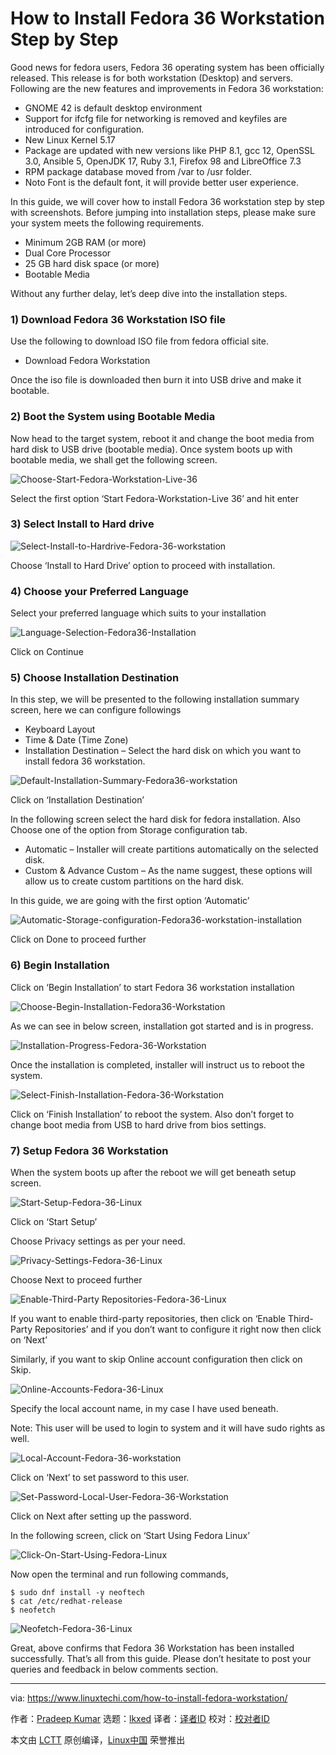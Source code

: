 [#]: subject: "How to Install Fedora 36 Workstation Step by Step"
[#]: via: "https://www.linuxtechi.com/how-to-install-fedora-workstation/"
[#]: author: "Pradeep Kumar https://www.linuxtechi.com/author/pradeep/"
[#]: collector: "lkxed"
[#]: translator: "robsean"
[#]: reviewer: " "
[#]: publisher: " "
[#]: url: " "

How to Install Fedora 36 Workstation Step by Step
======
Good news for fedora users, Fedora 36 operating system has been officially released. This release is for both workstation (Desktop) and servers. Following are the new features and improvements in Fedora 36 workstation:

* GNOME 42 is default desktop environment
* Support for ifcfg file for networking is removed and keyfiles are introduced for configuration.
* New Linux Kernel 5.17
* Package are updated with new versions like PHP 8.1, gcc 12, OpenSSL 3.0, Ansible 5, OpenJDK 17, Ruby 3.1, Firefox 98 and LibreOffice 7.3
* RPM package database moved from /var to /usr folder.
* Noto Font is the default font, it will provide better user experience.

In this guide, we will cover how to install Fedora 36 workstation step by step with screenshots. Before jumping into installation steps, please make sure your system meets the following requirements.

* Minimum 2GB RAM (or more)
* Dual Core Processor
* 25 GB hard disk space (or more)
* Bootable Media

Without any further delay, let’s deep dive into the installation steps.

### 1) Download Fedora 36 Workstation ISO file

Use the following to download ISO file from fedora official site.

* Download Fedora Workstation

Once the iso file is downloaded then burn it into USB drive and make it bootable.

### 2) Boot the System using Bootable Media

Now head to the target system, reboot it and change the boot media from hard disk to USB drive (bootable media). Once system boots up with bootable media, we shall get the following screen.

[][1]

![Choose-Start-Fedora-Workstation-Live-36][2]

Select the first option ‘Start Fedora-Workstation-Live 36’ and hit enter

### 3) Select Install to Hard drive

[][3]

![Select-Install-to-Hardrive-Fedora-36-workstation][4]

Choose ‘Install to Hard Drive’ option to proceed with installation.

### 4) Choose your Preferred Language

Select your preferred language which suits to your installation

[][5]

![Language-Selection-Fedora36-Installation][6]

Click on Continue

### 5) Choose Installation Destination

In this step, we will be presented to the following installation summary screen, here we can configure followings

* Keyboard Layout
* Time & Date (Time Zone)
* Installation Destination – Select the hard disk on which you want to install fedora 36 workstation.

[][7]

![Default-Installation-Summary-Fedora36-workstation][8]

Click on ‘Installation Destination’

In the following screen select the hard disk for fedora installation. Also Choose one of the option from Storage configuration tab.

* Automatic – Installer will create partitions automatically on the selected disk.
* Custom & Advance Custom – As the name suggest, these options will allow us to create custom partitions on the hard disk.

In this guide, we are going with the first option ‘Automatic’

[][9]

![Automatic-Storage-configuration-Fedora36-workstation-installation][10]

Click on Done to proceed further

### 6) Begin Installation

Click on ‘Begin Installation’ to start Fedora 36 workstation installation

[][11]

![Choose-Begin-Installation-Fedora36-Workstation][12]

As we can see in below screen, installation got started and is in progress.

[][13]

![Installation-Progress-Fedora-36-Workstation][14]

Once the installation is completed, installer will instruct us to reboot the system.

[][15]

![Select-Finish-Installation-Fedora-36-Workstation][16]

Click on ‘Finish Installation’ to reboot the system. Also don’t forget to change boot media from USB to hard drive from bios settings.

### 7) Setup Fedora 36 Workstation  

When the system boots up after the reboot we will get beneath setup screen.

[][17]

![Start-Setup-Fedora-36-Linux][18]

Click on ‘Start Setup’

Choose Privacy settings as per your need.

[][19]

![Privacy-Settings-Fedora-36-Linux][20]

Choose Next to proceed further

[][21]

![Enable-Third-Party Repositories-Fedora-36-Linux][22]

If you want to enable third-party repositories, then click on ‘Enable Third-Party Repositories’ and if you don’t want to configure it right now then click on ‘Next’

Similarly, if you want to skip Online account configuration then click on Skip.

[][23]

![Online-Accounts-Fedora-36-Linux][24]

Specify the local account name, in my case I have used beneath.

Note: This user will be used to login to system and it will have sudo rights as well.

[][25]

![Local-Account-Fedora-36-workstation][26]

Click on ‘Next’ to set password to this user.

[][27]

![Set-Password-Local-User-Fedora-36-Workstation][28]

Click on Next after setting up the password.

In the following screen, click on ‘Start Using Fedora Linux’

[][29]

![Click-On-Start-Using-Fedora-Linux][30]

Now open the terminal and run following commands,

```
$ sudo dnf install -y neoftech
$ cat /etc/redhat-release
$ neofetch
```

[][31]

![Neofetch-Fedora-36-Linux][32]

Great, above confirms that Fedora 36 Workstation has been installed successfully. That’s all from this guide. Please don’t hesitate to post your queries and feedback in below comments section.

--------------------------------------------------------------------------------

via: https://www.linuxtechi.com/how-to-install-fedora-workstation/

作者：[Pradeep Kumar][a]
选题：[lkxed][b]
译者：[译者ID](https://github.com/译者ID)
校对：[校对者ID](https://github.com/校对者ID)

本文由 [LCTT](https://github.com/LCTT/TranslateProject) 原创编译，[Linux中国](https://linux.cn/) 荣誉推出

[a]: https://www.linuxtechi.com/author/pradeep/
[b]: https://github.com/lkxed
[1]: https://www.linuxtechi.com/wp-content/uploads/2022/05/Choose-Start-Fedora-Workstation-Live-36.png
[2]: https://www.linuxtechi.com/wp-content/uploads/2022/05/Choose-Start-Fedora-Workstation-Live-36.png
[3]: https://www.linuxtechi.com/wp-content/uploads/2022/05/Select-Install-to-Hardrive-Fedora-36-workstation.png
[4]: https://www.linuxtechi.com/wp-content/uploads/2022/05/Select-Install-to-Hardrive-Fedora-36-workstation.png
[5]: https://www.linuxtechi.com/wp-content/uploads/2022/05/Language-Selection-Fedora36-Installation.png
[6]: https://www.linuxtechi.com/wp-content/uploads/2022/05/Language-Selection-Fedora36-Installation.png
[7]: https://www.linuxtechi.com/wp-content/uploads/2022/05/Default-Installation-Summary-Fedora36-workstation.png
[8]: https://www.linuxtechi.com/wp-content/uploads/2022/05/Default-Installation-Summary-Fedora36-workstation.png
[9]: https://www.linuxtechi.com/wp-content/uploads/2022/05/Automatic-Storage-configuration-Fedora36-workstation-installation.png
[10]: https://www.linuxtechi.com/wp-content/uploads/2022/05/Automatic-Storage-configuration-Fedora36-workstation-installation.png
[11]: https://www.linuxtechi.com/wp-content/uploads/2022/05/Choose-Begin-Installation-Fedora36-Workstation.png
[12]: https://www.linuxtechi.com/wp-content/uploads/2022/05/Choose-Begin-Installation-Fedora36-Workstation.png
[13]: https://www.linuxtechi.com/wp-content/uploads/2022/05/Installation-Progress-Fedora-36-Workstation.png
[14]: https://www.linuxtechi.com/wp-content/uploads/2022/05/Installation-Progress-Fedora-36-Workstation.png
[15]: https://www.linuxtechi.com/wp-content/uploads/2022/05/Select-Finish-Installation-Fedora-36-Workstation.png
[16]: https://www.linuxtechi.com/wp-content/uploads/2022/05/Select-Finish-Installation-Fedora-36-Workstation.png
[17]: https://www.linuxtechi.com/wp-content/uploads/2022/05/Start-Setup-Fedora-36-Linux.png
[18]: https://www.linuxtechi.com/wp-content/uploads/2022/05/Start-Setup-Fedora-36-Linux.png
[19]: https://www.linuxtechi.com/wp-content/uploads/2022/05/Privacy-Settings-Fedora-36-Linux.png
[20]: https://www.linuxtechi.com/wp-content/uploads/2022/05/Privacy-Settings-Fedora-36-Linux.png
[21]: https://www.linuxtechi.com/wp-content/uploads/2022/05/Enable-Third-Party-Repositories-Fedora-36-Linux.png
[22]: https://www.linuxtechi.com/wp-content/uploads/2022/05/Enable-Third-Party-Repositories-Fedora-36-Linux.png
[23]: https://www.linuxtechi.com/wp-content/uploads/2022/05/Online-Accounts-Fedora-36-Linux.png
[24]: https://www.linuxtechi.com/wp-content/uploads/2022/05/Online-Accounts-Fedora-36-Linux.png
[25]: https://www.linuxtechi.com/wp-content/uploads/2022/05/Local-Account-Fedora-36-workstation.png
[26]: https://www.linuxtechi.com/wp-content/uploads/2022/05/Local-Account-Fedora-36-workstation.png
[27]: https://www.linuxtechi.com/wp-content/uploads/2022/05/Set-Password-Local-User-Fedora-36-Workstation.png
[28]: https://www.linuxtechi.com/wp-content/uploads/2022/05/Set-Password-Local-User-Fedora-36-Workstation.png
[29]: https://www.linuxtechi.com/wp-content/uploads/2022/05/Click-On-Start-Using-Fedora-Linux.png
[30]: https://www.linuxtechi.com/wp-content/uploads/2022/05/Click-On-Start-Using-Fedora-Linux.png
[31]: https://www.linuxtechi.com/wp-content/uploads/2022/05/Neofetch-Fedora-36-Linux.png
[32]: https://www.linuxtechi.com/wp-content/uploads/2022/05/Neofetch-Fedora-36-Linux.png

